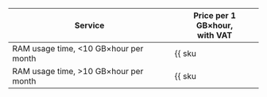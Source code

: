 | Service | Price per 1 GB×hour, <br>with VAT |
| ---- | ---- |
| RAM usage time, <10 GB×hour per month | {{ sku|KZT|serverless.containers.compute.memory|string }} |
| RAM usage time, >10 GB×hour per month | {{ sku|KZT|serverless.containers.compute.memory|pricingRate.10|string }} |
